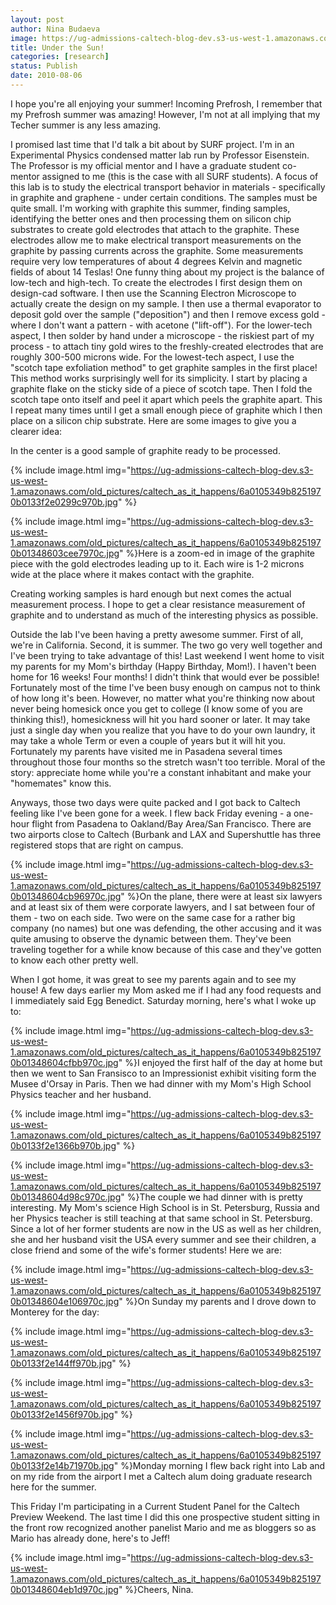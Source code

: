 ```yaml
---
layout: post
author: Nina Budaeva
image: https://ug-admissions-caltech-blog-dev.s3-us-west-1.amazonaws.com/old_pictures/caltech_as_it_happens/6a0105349b8251970b0133f2e02966970b.jpg
title: Under the Sun!
categories: [research]
status: Publish
date: 2010-08-06
---
```



I hope you're all enjoying your summer! Incoming Prefrosh, I remember that my Prefrosh summer was amazing! However, I'm not at all implying that my Techer summer is any less amazing.

I promised last time that I'd talk a bit about by SURF project. I'm in an Experimental Physics condensed matter lab run by Professor Eisenstein. The Professor is my official mentor and I have a graduate student co-mentor assigned to me (this is the case with all SURF students). A focus of this lab is to study the electrical transport behavior in materials - specifically in graphite and graphene - under certain conditions. The samples must be quite small. I'm working with graphite this summer, finding samples, identifying the better ones and then processing them on silicon chip substrates to create gold electrodes that attach to the graphite. These electrodes allow me to make electrical transport measurements on the graphite by passing currents across the graphite. Some measurements require very low temperatures of about 4 degrees Kelvin and magnetic fields of about 14 Teslas! One funny thing about my project is the balance of low-tech and high-tech. To create the electrodes I first design them on design-cad software. I then use the Scanning Electron Microscope to actually create the design on my sample. I then use a thermal evaporator to deposit gold over the sample ("deposition") and then I remove excess gold - where I don't want a pattern - with acetone ("lift-off"). For the lower-tech aspect, I then solder by hand under a microscope - the riskiest part of my process - to attach tiny gold wires to the freshly-created electrodes that are roughly 300-500 microns wide. For the lowest-tech aspect, I use the "scotch tape exfoliation method" to get graphite samples in the first place! This method works surprisingly well for its simplicity. I start by placing a graphite flake on the sticky side of a piece of scotch tape. Then I fold the scotch tape onto itself and peel it apart which peels the graphite apart. This I repeat many times until I get a small enough piece of graphite which I then place on a silicon chip substrate. Here are some images to give you a clearer idea:

In the center is a good sample of graphite ready to be processed.


{% include image.html img="https://ug-admissions-caltech-blog-dev.s3-us-west-1.amazonaws.com/old_pictures/caltech_as_it_happens/6a0105349b8251970b0133f2e0299c970b.jpg" %}

{% include image.html img="https://ug-admissions-caltech-blog-dev.s3-us-west-1.amazonaws.com/old_pictures/caltech_as_it_happens/6a0105349b8251970b01348603cee7970c.jpg" %}Here is a zoom-ed in image of the graphite piece with the gold electrodes leading up to it. Each wire is 1-2 microns wide at the place where it makes contact with the graphite.

Creating working samples is hard enough but next comes the actual measurement process. I hope to get a clear resistance measurement of graphite and to understand as much of the interesting physics as possible. 

Outside the lab I've been having a pretty awesome summer. First of all, we're in California. Second, it is summer. The two go very well together and I've been trying to take advantage of this!
Last weekend I went home to visit my parents for my Mom's birthday (Happy Birthday, Mom!). I haven't been home for 16 weeks! Four months! I didn't think that would ever be possible! Fortunately most of the time I've been busy enough on campus not to think of how long it's been. However, no matter what you're thinking now about never being homesick once you get to college (I know some of you are thinking this!), homesickness will hit you hard sooner or later. It may take just a single day when you realize that you have to do your own laundry, it may take a whole Term or even a couple of years but it will hit you. Fortunately my parents have visited me in Pasadena several times throughout those four months so the stretch wasn't too terrible. Moral of the story: appreciate home while you're a constant inhabitant and make your "homemates" know this.

Anyways, those two days were quite packed and I got back to Caltech feeling like I've been gone for a week. I flew back Friday evening - a one-hour flight from Pasadena to Oakland/Bay Area/San Francisco. There are two airports close to Caltech (Burbank and LAX and Supershuttle has three registered stops that are right on campus. 


{% include image.html img="https://ug-admissions-caltech-blog-dev.s3-us-west-1.amazonaws.com/old_pictures/caltech_as_it_happens/6a0105349b8251970b01348604cb96970c.jpg" %}On the plane, there were at least six lawyers and at least six of them were corporate lawyers, and I sat between four of them - two on each side. Two were on the same case for a rather big company (no names) but one was defending, the other accusing and it was quite amusing to observe the dynamic between them. They've been traveling together for a while know because of this case and they've gotten to know each other pretty well.

When I got home, it was great to see my parents again and to see my house! A few days earlier my Mom asked me if I had any food requests and I immediately said Egg Benedict. Saturday morning, here's what I woke up to:


{% include image.html img="https://ug-admissions-caltech-blog-dev.s3-us-west-1.amazonaws.com/old_pictures/caltech_as_it_happens/6a0105349b8251970b01348604cfbb970c.jpg" %}I enjoyed the first half of the day at home but then we went to San Fransisco to an Impressionist exhibit visiting form the Musee d'Orsay in Paris. Then we had dinner with my Mom's High School Physics teacher and her husband. 


{% include image.html img="https://ug-admissions-caltech-blog-dev.s3-us-west-1.amazonaws.com/old_pictures/caltech_as_it_happens/6a0105349b8251970b0133f2e1366b970b.jpg" %}

{% include image.html img="https://ug-admissions-caltech-blog-dev.s3-us-west-1.amazonaws.com/old_pictures/caltech_as_it_happens/6a0105349b8251970b01348604d98c970c.jpg" %}The couple we had dinner with is pretty interesting. My Mom's science High School is in St. Petersburg, Russia and her Physics teacher is still teaching at that same school in St. Petersburg. Since a lot of her former students are now in the US as well as her children, she and her husband visit the USA every summer and see their children, a close friend and some of the wife's former students! Here we are:


{% include image.html img="https://ug-admissions-caltech-blog-dev.s3-us-west-1.amazonaws.com/old_pictures/caltech_as_it_happens/6a0105349b8251970b01348604e106970c.jpg" %}On Sunday my parents and I drove down to Monterey for the day:


{% include image.html img="https://ug-admissions-caltech-blog-dev.s3-us-west-1.amazonaws.com/old_pictures/caltech_as_it_happens/6a0105349b8251970b0133f2e144ff970b.jpg" %}

{% include image.html img="https://ug-admissions-caltech-blog-dev.s3-us-west-1.amazonaws.com/old_pictures/caltech_as_it_happens/6a0105349b8251970b0133f2e1456f970b.jpg" %}

{% include image.html img="https://ug-admissions-caltech-blog-dev.s3-us-west-1.amazonaws.com/old_pictures/caltech_as_it_happens/6a0105349b8251970b0133f2e14b71970b.jpg" %}Monday morning I flew back right into Lab and on my ride from the airport I met a Caltech alum doing graduate research here for the summer.

This Friday I'm participating in a Current Student Panel for the Caltech Preview Weekend. The last time I did this one prospective student sitting in the front row recognized another panelist Mario and me as bloggers so as Mario has already done, here's to Jeff!


{% include image.html img="https://ug-admissions-caltech-blog-dev.s3-us-west-1.amazonaws.com/old_pictures/caltech_as_it_happens/6a0105349b8251970b01348604eb1d970c.jpg" %}Cheers,
Nina.


